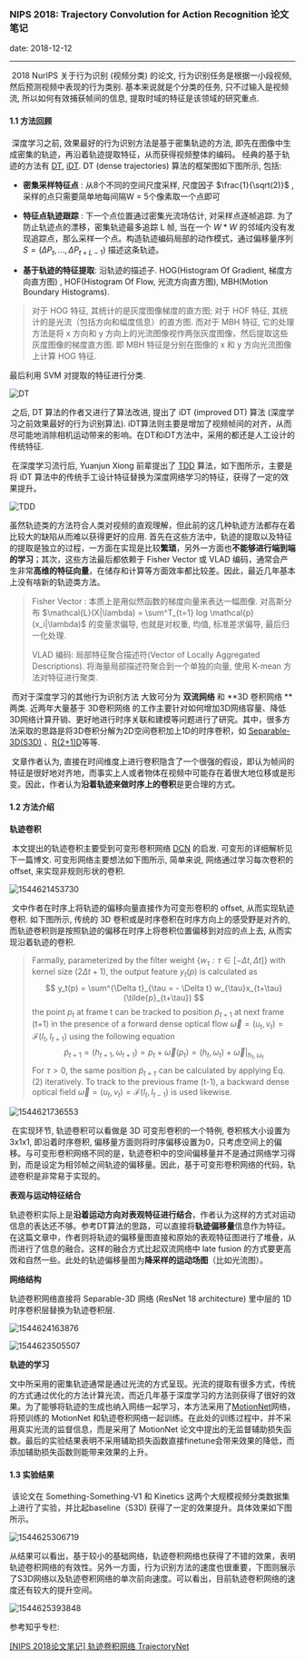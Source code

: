 ###  NIPS 2018: Trajectory Convolution for Action Recognition 论文笔记

date: 2018-12-12

------
​	2018 NurIPS 关于行为识别 (视频分类) 的论文, 行为识别任务是根据一小段视频, 然后预测视频中表现的行为类别. 基本来说就是个分类的任务, 只不过输入是视频流, 所以如何有效捕获帧间的信息, 提取时域的特征是该领域的研究重点. 

#### 1.1 方法回顾
​	深度学习之前, 效果最好的行为识别方法是基于密集轨迹的方法, 即先在图像中生成密集的轨迹，再沿着轨迹提取特征，从而获得视频整体的编码。
经典的基于轨迹的方法有 [DT][1], [iDT][2].  DT (dense trajectories) 算法的框架图如下图所示, 包括: 

- **密集采样特征点** : 从8个不同的空间尺度采样, 尺度因子 $\frac{1}{\sqrt(2)}$ , 采样的点只需要简单地每间隔W = 5个像素取一个点即可

- **特征点轨迹跟踪** : 下一个点位置通过密集光流场估计, 对采样点逐帧追踪. 为了防止轨迹点的漂移，密集轨迹最多追踪 L 帧, 当在一个 $W*W$ 的邻域内没有发现追踪点，那么采样一个点。构造轨迹编码局部的动作模式，通过偏移量序列 $S = (\Delta P_t, ... , \Delta P_{t+L-1})$ 描述这条轨迹。

- **基于轨迹的特征提取**:  沿轨迹的描述子. HOG(Histogram Of Gradient, 梯度方向直方图) , HOF(Histogram Of Flow, 光流方向直方图), MBH(Motion Boundary Histograms). 

>  对于 HOG 特征, 其统计的是灰度图像梯度的直方图; 对于 HOF 特征, 其统计的是光流（包括方向和幅度信息）的直方图. 而对于 MBH 特征, 它的处理方法是将 x 方向和 y 方向上的光流图像视作两张灰度图像，然后提取这些灰度图像的梯度直方图. 即 MBH 特征是分别在图像的 x 和 y 方向光流图像上计算 HOG 特征.

最后利用 SVM 对提取的特征进行分类. 

![DT](/home/mooyu/.config/Typora/typora-user-images/1544605998409.png)

​	之后, DT 算法的作者又进行了算法改进, 提出了 iDT (improved DT) 算法 (深度学习之前效果最好的行为识别算法). iDT算法则主要是增加了视频帧间的对齐，从而尽可能地消除相机运动带来的影响。在DT和iDT方法中，采用的都还是人工设计的传统特征. 

​	在深度学习流行后, Yuanjun Xiong 前辈提出了 [TDD][3] 算法，如下图所示，主要是将 iDT 算法中的传统手工设计特征替换为深度网络学习的特征，获得了一定的效果提升。

![TDD](/home/mooyu/.config/Typora/typora-user-images/1544618525387.png)

​	虽然轨迹类的方法符合人类对视频的直观理解，但此前的这几种轨迹方法都存在着比较大的缺陷从而难以获得更好的应用. 首先在这些方法中，轨迹的提取以及特征的提取是独立的过程，一方面在实现是比较**繁琐**，另外一方面也**不能够进行端到端的学习**；其次，这些方法最后都依赖于 Fisher Vector 或 VLAD 编码，通常会产生非常**高维的特征向量**，在储存和计算等方面效率都比较差。因此，最近几年基本上没有啥新的轨迹类方法。

> Fisher Vector : 本质上是用似然函数的梯度向量来表达一幅图像. 对高斯分布 $\mathcal{L}(X|\lambda) = \sum^T_{t=1} log \mathcal{p}(x_i|\lambda)$ 的变量求偏导, 也就是对权重, 均值, 标准差求偏导, 最后归一化处理.
>
> VLAD 编码: 局部特征聚合描述符(Vector of Locally Aggregated Descriptions). 将海量局部描述符聚合到一个单独的向量, 使用 K-mean 方法对特征进行聚类.

​	而对于深度学习的其他行为识别方法 大致可分为 **双流网络** 和 **3D 卷积网络 **两类. 近两年大量基于 3D卷积网络 的工作主要针对如何增加3D网络容量、降低3D网络计算开销、更好地进行时序关联和建模等问题进行了研究。其中，很多方法采取的思路是将3D卷积分解为2D空间卷积加上1D的时序卷积，如 [Separable-3D(S3D)][4] 、[R(2+1)D][5]等等.

​	文章作者认为, 直接在时间维度上进行卷积隐含了一个很强的假设，即认为帧间的特征是很好地对齐地，而事实上人或者物体在视频中可能存在着很大地位移或是形变。因此，作者认为**沿着轨迹来做时序上的卷积**是更合理的方式。

#### 1.2 方法介绍

**轨迹卷积**

​	本文提出的轨迹卷积主要受到可变形卷积网络 [DCN][6] 的启发. 可变形的详细解析见下一篇博文. 可变形网络主要想法如下图所示, 简单来说, 网络通过学习每次卷积的offset, 来实现非规则形状的卷积. 

![1544621453730](/home/mooyu/.config/Typora/typora-user-images/1544621453730.png) 

​	文中作者在时序上将轨迹的偏移向量直接作为可变形卷积的 offset, 从而实现轨迹卷积. 如下图所示, 传统的 3D 卷积或是时序卷积在时序方向上的感受野是对齐的, 而轨迹卷积则是按照轨迹的偏移在时序上将卷积位置偏移到对应的点上去, 从而实现沿着轨迹的卷积.

> Farmally, parameterized by the filter weight $\{w_\tau : \tau \in [-\Delta t, \Delta t]\}$ with kernel size $(2\Delta t + 1)$, the output feature $y_t(p)$ is calculated as
> $$
> y_t(p) = \sum^{\Delta t}_{\tau = - \Delta t} w_{\tau}x_{t+\tau}(\tilde{p}_{t+\tau}) 
> $$
> the point $p_t$ at frame t can be tracked to position $\tilde{p}_{t+1}$ at next frame (t+1) in the presence of a forward dense optical flow $\vec{\omega} = (u_t, v_t) = \mathcal{F}(I_t, I_{t+1})$ using the following equation
> $$
> \tilde{p}_{t+1} = (h_{t+1}, \omega_{t+1}) = p_t + \vec{\omega}(p_t) = (h_t, \omega_t) + \vec{\omega}|_{h_t, \omega_t}
> $$
> For $\tau > 0$, the same position $\tilde{p}_{t+\tau}$ can be calculated by applying Eq.(2) iteratively. To track to the previous frame (t-1), a backward dense optical field $\vec{\omega} = (u_t, v_t) = \mathcal{F}(I_t, I_{t-1})$ is used likewise.

![1544621736553](/home/mooyu/.config/Typora/typora-user-images/1544621736553.png)

​	在实现环节, 轨迹卷积可以看做是 3D 可变形卷积的一个特例, 卷积核大小设置为 3x1x1, 即沿着时序卷积, 偏移量方面则将时序偏移设置为0，只考虑空间上的偏移。与可变形卷积网络不同的是，轨迹卷积中的空间偏移量并不是通过网络学习得到，而是设定为相邻帧之间轨迹的偏移量。因此，基于可变形卷积网络的代码，轨迹卷积是非常易于实现的。

**表观与运动特征结合**

​	轨迹卷积实际上是**沿着运动方向对表观特征进行结合**，作者认为这样的方式对运动信息的表达还不够。参考DT算法的思路，可以直接将**轨迹偏移量**信息作为特征。在这篇文章中，作者则将轨迹的偏移量图直接和原始的表观特征图进行了堆叠，从而进行了信息的融合。这样的融合方式比起双流网络中 late fusion 的方式要更高效和自然一些。此处的轨迹偏移量图为**降采样的运动场图**（比如光流图）。

**网络结构**

轨迹卷积网络直接将 Separable-3D 网络 (ResNet 18 architecture) 里中层的 1D 时序卷积层替换为轨迹卷积层.

![1544624163876](/home/mooyu/.config/Typora/typora-user-images/1544624163876.png)

![1544623505507](/home/mooyu/.config/Typora/typora-user-images/1544623505507.png)

**轨迹的学习**

​	文中所采用的密集轨迹通常是通过光流的方式呈现。光流的提取有很多方式，传统的方式通过优化的方法计算光流，而近几年基于深度学习的方法则获得了很好的效果。为了能够将轨迹的生成也纳入网络一起学习，本方法采用了[MotionNet][6]网络，将预训练的 MotionNet 和轨迹卷积网络一起训练。在此处的训练过程中，并不采用真实光流的监督信息，而是采用了 MotionNet 论文中提出的无监督辅助损失函数。最后的实验结果表明不采用辅助损失函数直接finetune会带来效果的降低，而添加辅助损失函数则能带来效果的上升。



#### 1.3 实验结果

​	该论文在 Something-Something-V1 和 Kinetics 这两个大规模视频分类数据集上进行了实验，并比起baseline（S3D) 获得了一定的效果提升。具体效果如下图所示。

![1544625306719](/home/mooyu/.config/Typora/typora-user-images/1544625306719.png)

​	从结果可以看出，基于较小的基础网络，轨迹卷积网络也获得了不错的效果，表明轨迹卷积网络的有效性。另外一方面，行为识别方法的速度也很重要，下图则展示了S3D网络以及轨迹卷积网络的单次前向速度。可以看出，目前轨迹卷积网络的速度还有较大的提升空间。

![1544625393848](/home/mooyu/.config/Typora/typora-user-images/1544625393848.png)



参考知乎专栏: 

[[NIPS 2018论文笔记] 轨迹卷积网络 TrajectoryNet](https://zhuanlan.zhihu.com/p/51550622)



[1]: https://ieeexplore.ieee.org/stamp/stamp.jsp?tp=&arnumber=5995407
[2]: https://www.cv-foundation.org/openaccess/content_iccv_2013/papers/Wang_Action_Recognition_with_2013_ICCV_paper.pdf
[3]: https://www.cv-foundation.org/openaccess/content_cvpr_2015/papers/Wang_Action_Recognition_With_2015_CVPR_paper.pdf
[4]: http://openaccess.thecvf.com/content_ECCV_2018/papers/Saining_Xie_Rethinking_Spatiotemporal_Feature_ECCV_2018_paper.pdf
[5]: http://openaccess.thecvf.com/content_cvpr_2018/CameraReady/2648.pdf

[6]: https://arxiv.org/pdf/1704.00389


